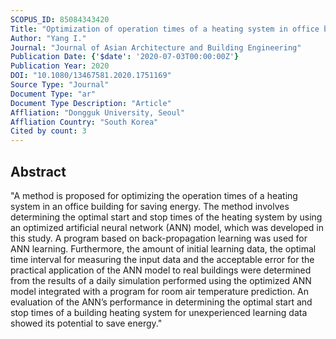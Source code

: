 ```yaml
---
SCOPUS_ID: 85084343420
Title: "Optimization of operation times of a heating system in office building"
Author: "Yang I."
Journal: "Journal of Asian Architecture and Building Engineering"
Publication Date: {'$date': '2020-07-03T00:00:00Z'}
Publication Year: 2020
DOI: "10.1080/13467581.2020.1751169"
Source Type: "Journal"
Document Type: "ar"
Document Type Description: "Article"
Affliation: "Dongguk University, Seoul"
Affliation Country: "South Korea"
Cited by count: 3
---
```


## Abstract
"A method is proposed for optimizing the operation times of a heating system in an office building for saving energy. The method involves determining the optimal start and stop times of the heating system by using an optimized artificial neural network (ANN) model, which was developed in this study. A program based on back-propagation learning was used for ANN learning. Furthermore, the amount of initial learning data, the optimal time interval for measuring the input data and the acceptable error for the practical application of the ANN model to real buildings were determined from the results of a daily simulation performed using the optimized ANN model integrated with a program for room air temperature prediction. An evaluation of the ANN’s performance in determining the optimal start and stop times of a building heating system for unexperienced learning data showed its potential to save energy."
